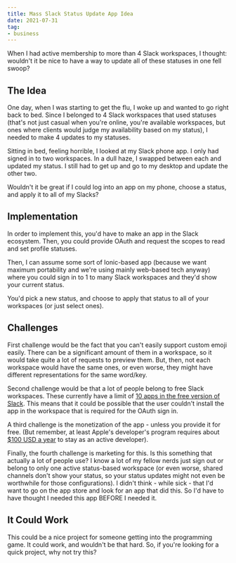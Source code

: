 ```yaml
---
title: Mass Slack Status Update App Idea
date: 2021-07-31
tag:
- business
---
```

When I had active membership to more than 4 Slack workspaces, I thought: wouldn't it be nice to have a way to update all of these statuses in one fell swoop?

<!--more-->

## The Idea

One day, when I was starting to get the flu, I woke up and wanted to go right back to bed.  Since I belonged to 4 Slack workspaces that used statuses (that's not just casual when you're online, you're available workspaces, but ones where clients would judge my availability based on my status), I needed to make 4 updates to my statuses.

Sitting in bed, feeling horrible, I looked at my Slack phone app.  I only had signed in to two workspaces. In a dull haze, I swapped between each and updated my status. I still had to get up and go to my desktop and update the other two.

Wouldn't it be great if I could log into an app on my phone, choose a status, and apply it to all of my Slacks?

## Implementation

In order to implement this, you'd have to make an app in the Slack ecosystem.  Then, you could provide OAuth and request the scopes to read and set profile statuses.  

Then, I can assume some sort of Ionic-based app (because we want maximum portability and we're using mainly web-based tech anyway) where you could sign in to 1 to many Slack workspaces and they'd show your current status.

You'd pick a new status, and choose to apply that status to all of your workspaces (or just select ones).

## Challenges

First challenge would be the fact that you can't easily support custom emoji easily.  There can be a significant amount of them in a workspace, so it would take quite a lot of requests to preview them.  But, then, not each workspace would have the same ones, or even worse, they might have different representations for the same word/key.

Second challenge would be that a lot of people belong to free Slack workspaces.  These currently have a limit of [10 apps in the free version of Slack](https://slack.com/help/articles/115002422943-Message-file-and-app-limits-on-the-free-version-of-Slack).  This means that it could be possible that the user couldn't install the app in the workspace that is required for the OAuth sign in.

A third challenge is the monetization of the app - unless you provide it for free. (But remember, at least Apple's developer's program requires about [$100 USD a year](https://developer.apple.com/support/purchase-activation) to stay as an active developer).

Finally, the fourth challenge is marketing for this. Is this something that actually a lot of people use? I know a lot of my fellow nerds just sign out or belong to only one active status-based workspace (or even worse, shared channels don't show your status, so your status updates might not even be worthwhile for those configurations).  I didn't think - while sick - that I'd want to go on the app store and look for an app that did this. So I'd have to have thought I needed this app BEFORE I needed it.

## It Could Work

This could be a nice project for someone getting into the programming game. It could work, and wouldn't be that hard. So, if you're looking for a quick project, why not try this?
